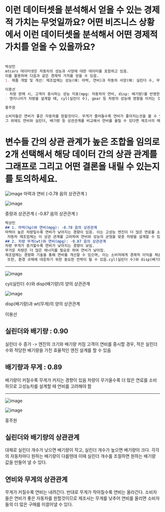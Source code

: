 # 이런 데이터셋을 분석해서 얻을 수 있는 경제적 가치는 무엇일까요? 어떤 비즈니스 상황에서 이런 데이터셋을 분석해서 어떤 경제적 가치를 얻을 수 있을까요?

# 

```markdown
박상민
mtcars 데이터셋은 자동차의 성능과 사양에 대한 데이터를 포함하고 있음.
이를 활용하여 다음과 같은 경제적 가치를 얻을 수 있음.
1. 제품 개발 및 개선: 제조업체는 성능(예: 마력, 연비)과 자동차 사양(예: 실린더 수, 무게) 간의 상관 관계를 분석하여 새로운 차량 모델 개발에 활용할 수 있다. 높은 연비와 높은 마력을 동시에 달성하는 차량을 개발할 수 있다면, 이는 경제적 가치를 크게 높일 수 있기 때문이다.
```

```markdown
이용선
- 차량 판매 시, 고객이 중시하는 성능 지표(mpg: 자동차의 연비, disp: 배기량)를 반영한 마케팅 전략을 수립하여 고객 맞춤 차량을 판매할 수 있음
- 엔지니어가 차량을 설계할 때, cyl(실린더 수), gear 등 차량의 성능에 영향을 미치는 것을 높이면서 wt(차량 무게)는 줄이는 효율적인 차량 설계를 할 수 있음
```

```markdown
홍주원

소비자들은 연비가 좋은 자동차를 원할것이다. 무게가 줄어들수록 연비가 좋아지는것을 볼 수 있다. 제조사는 무게를 낮추어 연비를 올리면 소비자들의 더 많은 구매를 이끌어낼 수 있다.
그 외에도 연비와 실린더, 배기량 등 상관관계를 비교해서 연비를 올릴 수 있다면 제조사의 매출을 높일 수 있을것이다.
```

# **변수들 간의 상관 관계가 높은 조합을 임의로 2개 선택해서 해당 데이터 간의 상관 관계를 그래프로 그리고 어떤 결론을 내릴 수 있는지를 토의하세요.**
![image](https://github.com/ssangmin-junior/softeer_wiki/assets/108651531/30353d95-e5b8-443a-916f-92f74fe98d67)
마력과 연비 (-0.78 음의 상관관계 )

![image](https://github.com/ssangmin-junior/softeer_wiki/assets/108651531/dab4ddfd-7c30-42ae-86fb-b83dc439e12f)

중량과 상관관계 ( -0.87 음의 상관관계 )

```markdown
박상민
## 1. 마력(hp)와 연비(mpg): -0.78 음의 상관관계
마력이 높은 차량일수록 연비가 낮아지는 경향이 있음. 이는 고성능 엔진이 더 많은 연료를 소비하기 때문.
 자동차 제조업체는 이 상관 관계를 고려하여 연비와 성능의 균형을 맞춘 차량을 설계할 수 있음. 
## 2. 차량 무게(wt)와 연비(mpg): -0.87 음의 상관관계
차량 무게가 증가할수록 연비가 낮아지는 경향이 보임. 
무거운 차량은 더 많은 에너지를 필요로 하여 연비가 낮아짐. 
제조업체는 경량화 기술을 통해 연비를 개선할 수 있으며, 이는 소비자에게 경제적 이익을 제공.
 또한, 환경 규제에 대응하기 위한 중요한 전략이 될 수 있음.cyl(실린더 수)와 disp(배기량)의 관계
```
-------------------------------------------------------------------------

![image](https://github.com/ssangmin-junior/softeer_wiki/assets/108651531/05dceaa6-2223-48a7-bbb9-b3dda5b429ba)

cyl(실린더 수)와 disp(배기량)의 양의 상관관계

![image](https://github.com/ssangmin-junior/softeer_wiki/assets/108651531/eae7e4d0-e8c2-4e13-8d11-090498fccec3)

disp(배기량)과 wt(무게)의 양의 상관관계

이용선
## 실린더와 배기량 : 0.90
실린더 수 증가 -> 엔진의 크기와 배기량 커짐
고객이 연비를 중시할 경우, 적은 실린더 수와 적당한 배기량을 가진 효율적인 엔진 설계를 할 수 있음

## 배기량과 무게 : 0.89
배기량이 커질수록 무게가 커지는 경향이 있음
차량이 무거울수록 더 많은 연료를 소비하므로 고성능차를 설계할 때 연비를 고려해야 함

-------------------------------------------------------------------------
![image](https://github.com/ssangmin-junior/softeer_wiki/assets/108651531/aee895ff-b3fe-4384-bf42-7a2c2c2f8862)

![image](https://github.com/ssangmin-junior/softeer_wiki/assets/108651531/69de7b7c-3e31-4035-9177-d6a1fe15414a)

홍주원
## 실린더와 배기량의 상관관계
대체로 실린더 개수가 낮으면 배기량이 작고, 실린더 개수가 높으면 배기량이 크다. 각각의 자동차마다 원하는 배기량이 다를텐데 이때 실린더 개수를 조절하면 원하는 배기량 값을 만들어 낼 수 있다.

## 연비와 무게의 상관관계
무게가 커질수록 연비는 내려간다. 반대로 무게가 작아질수록 연비는 올라간다. 소비자들은 연비가 좋은 자동차를 원할것이므로 제조사는 무게를 낮추어 연비를 올리면 소비자들의 더 많은 구매를 이끌어낼 수 있다.
